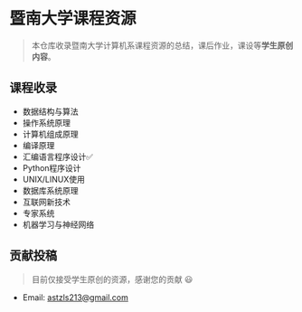 # 暨南大学课程资源

> 本仓库收录暨南大学计算机系课程资源的总结，课后作业，课设等**学生原创内容**。

## 课程收录

- 数据结构与算法
- 操作系统原理
- 计算机组成原理
- 编译原理
- 汇编语言程序设计✅
- Python程序设计
- UNIX/LINUX使用
- 数据库系统原理
- 互联网新技术
- 专家系统
- 机器学习与神经网络

## 贡献投稿

> 目前仅接受学生原创的资源，感谢您的贡献 😃

- Email: astzls213@gmail.com

